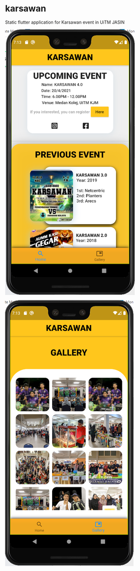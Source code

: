 # karsawan
Static flutter application for Karsawan event in UiTM JASIN

![Image of Karsawan Static Application](https://github.com/Firzan97/Karsawan-flutter/blob/master/1.PNG)

![Image of Karsawan Static Application](https://github.com/Firzan97/Karsawan-flutter/blob/master/2.PNG)
